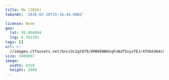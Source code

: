 ```yaml
---
title: Me (2016)
takenAt: '2016-03-20T15:16:44.000Z'

license: None
geo:
  lat: 50.094894
  lng: 8.762191
tags: []
url: >-
  //images.ctfassets.net/bncv3c2gt878/6M86EWWdxqFuNiPInyxTEJ/4fbb5464c9ae148ac2b4f2a39c1e4f8b/me-2016_25812583132_o
size: 3409897
image:
  width: 4310
  height: 2868
---
```

